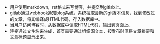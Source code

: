 + 用户使用markdown，rst格式来写博客，并提交到gitlab上。
+ gitlab通过webhook通知blog系统，系统拉取最新的git版本信息，找到修改过的文章，将其编译成HTML代码，存入数据库中。
+ 当用户访问博客时，从数据库中读取HTML代码，输出到页面上。
+ 连接通过文件名来生成，首页需要通过组织源文本，按发布时间将文章摘要和文章标题显示出来。
